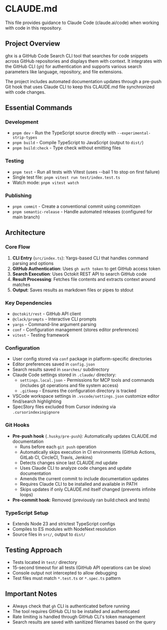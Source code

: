 # CLAUDE.md

This file provides guidance to Claude Code (claude.ai/code) when working with code in this repository.

## Project Overview

ghx is a GitHub Code Search CLI tool that searches for code snippets across GitHub repositories and displays them with context. It integrates with the GitHub CLI (`gh`) for authentication and supports various search parameters like language, repository, and file extensions.

The project includes automated documentation updates through a pre-push Git hook that uses Claude CLI to keep this CLAUDE.md file synchronized with code changes.

## Essential Commands

### Development
- `pnpm dev` - Run the TypeScript source directly with `--experimental-strip-types`
- `pnpm build` - Compile TypeScript to JavaScript (output to `dist/`)
- `pnpm build:check` - Type check without emitting files

### Testing
- `pnpm test` - Run all tests with Vitest (uses --bail 1 to stop on first failure)
- Single test file: `pnpm vitest run test/index.test.ts`
- Watch mode: `pnpm vitest watch`

### Publishing
- `pnpm commit` - Create a conventional commit using commitizen
- `pnpm semantic-release` - Handle automated releases (configured for main branch)

## Architecture

### Core Flow
1. **CLI Entry** (`src/index.ts`): Yargs-based CLI that handles command parsing and options
2. **GitHub Authentication**: Uses `gh auth token` to get GitHub access token
3. **Search Execution**: Uses Octokit REST API to search GitHub code
4. **Result Processing**: Fetches file contents and extracts context around matches
5. **Output**: Saves results as markdown files or pipes to stdout

### Key Dependencies
- `@octokit/rest` - GitHub API client
- `@clack/prompts` - Interactive CLI prompts
- `yargs` - Command-line argument parsing
- `conf` - Configuration management (stores editor preferences)
- `vitest` - Testing framework

### Configuration
- User config stored via `conf` package in platform-specific directories
- Editor preferences saved in `config.json`
- Search results saved in `searches/` subdirectory
- Claude Code settings stored in `.claude/` directory:
  - `settings.local.json` - Permissions for MCP tools and commands (includes git operations and file system access)
  - `.gitkeep` - Ensures the configuration directory is tracked
- VSCode workspace settings in `.vscode/settings.json` customize editor find/search highlighting
- SpecStory files excluded from Cursor indexing via `.cursorindexingignore`

### Git Hooks
- **Pre-push hook** (`.husky/pre-push`): Automatically updates CLAUDE.md documentation
  - Runs before each `git push` operation
  - Automatically skips execution in CI environments (GitHub Actions, GitLab CI, CircleCI, Travis, Jenkins)
  - Detects changes since last CLAUDE.md update
  - Uses Claude CLI to analyze code changes and update documentation
  - Amends the current commit to include documentation updates
  - Requires Claude CLI to be installed and available in PATH
  - Skips updates if only CLAUDE.md itself changed (prevents infinite loops)
- **Pre-commit hook**: Removed (previously ran build:check and tests)

### TypeScript Setup
- Extends Node 23 and strictest TypeScript configs
- Compiles to ES modules with NodeNext resolution
- Source files in `src/`, output to `dist/`

## Testing Approach
- Tests located in `test/` directory
- 15-second timeout for all tests (GitHub API operations can be slow)
- Console output not intercepted to allow debugging
- Test files must match `*.test.ts` or `*.spec.ts` pattern

## Important Notes
- Always check that `gh` CLI is authenticated before running
- The tool requires GitHub CLI to be installed and authenticated
- Rate limiting is handled through GitHub CLI's token management
- Search results are saved with sanitized filenames based on the query
